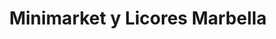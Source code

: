 ---
title: "Minimarket y Licores Marbella"
url: /puente-alto/minimarket-y-licores-marbella/
shop: comodidad
---